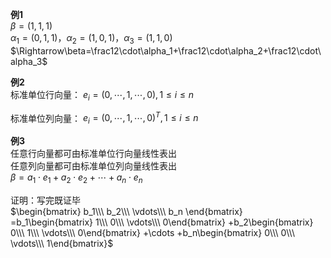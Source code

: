 **例1**  
$\beta=(1,1,1)$  
$\alpha_1=(0,1,1)，\alpha_2=(1,0,1)，\alpha_3=(1,1,0)$  
$\Rightarrow\beta=\frac12\cdot\alpha_1+\frac12\cdot\alpha_2+\frac12\cdot\alpha_3$  
  
**例2**  
标准单位行向量： $e_i=(0,\cdots,1,\cdots,0),1\le i\le n$  
  
标准单位列向量： $e_i=(0,\cdots,1,\cdots,0)^T,1\le i\le n$  
  
**例3**  
任意行向量都可由标准单位行向量线性表出  
任意列向量都可由标准单位列向量线性表出  
$\beta=a_1\cdot e_1+a_2\cdot e_2+\cdots+a_n\cdot e_n$  
  
证明：写完既证毕  
$\begin{bmatrix}  
b_1\\\ b_2\\\ \vdots\\\ b_n  
\end{bmatrix}  
=b_1\begin{bmatrix}  
1\\\ 0\\\ \vdots\\\ 0\end{bmatrix}  
+b_2\begin{bmatrix}  
0\\\ 1\\\ \vdots\\\ 0\end{bmatrix}  
+\cdots  
+b_n\begin{bmatrix}  
0\\\ 0\\\ \vdots\\\ 1\end{bmatrix}$  
